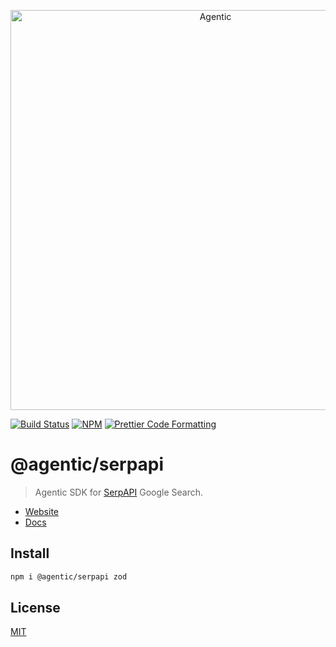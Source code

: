 <p align="center">
  <a href="https://agentic.so">
    <img alt="Agentic" src="https://raw.githubusercontent.com/transitive-bullshit/agentic/main/apps/web/public/agentic-social-image-light.jpg" width="640">
  </a>
</p>

<p>
  <a href="https://github.com/transitive-bullshit/agentic/actions/workflows/main.yml"><img alt="Build Status" src="https://github.com/transitive-bullshit/agentic/actions/workflows/main.yml/badge.svg" /></a>
  <a href="https://www.npmjs.com/package/@agentic/serpapi"><img alt="NPM" src="https://img.shields.io/npm/v/@agentic/serpapi.svg" /></a>
  <a href="https://prettier.io"><img alt="Prettier Code Formatting" src="https://img.shields.io/badge/code_style-prettier-brightgreen.svg" /></a>
</p>

# @agentic/serpapi <!-- omit from toc -->

> Agentic SDK for [SerpAPI](https://serpapi.com) Google Search.

- [Website](https://agentic.so)
- [Docs](https://docs.agentic.so)

## Install

```bash
npm i @agentic/serpapi zod
```

## License

[MIT](https://choosealicense.com/licenses/mit/)
